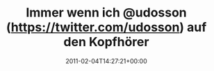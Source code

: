 ---
retweeted: false
source: <a href="http://itunes.apple.com/us/app/twitter/id409789998?mt=12" rel="nofollow">Twitter
  for Mac</a>
entities:
  hashtags: []
  symbols: []
  user_mentions:
  - name: "@jens_p@mastodon.social"
    screen_name: udosson
    indices:
    - '15'
    - '23'
    id_str: '21851603'
    id: '21851603'
  - name: Marc Böttler
    screen_name: marcshark
    indices:
    - '72'
    - '82'
    id_str: '15440623'
    id: '15440623'
  urls: []
display_text_range:
- '0'
- '113'
favorite_count: '0'
id_str: '33532061293883392'
truncated: false
retweet_count: '0'
id: '33532061293883392'
created_at: Fri Feb 04 14:27:21 +0000 2011
favorited: false
full_text: Immer wenn ich [@udosson](https://twitter.com/udosson) auf den Kopfhörern
  habe, fehlt mir der Hase den [@marcshark](https://twitter.com/marcshark) gegenüber
  an die Wand beamert.
lang: de
tags:
- pesos/twitter
date: '2011-02-04T14:27:21+00:00'
src: https://twitter.com/bascht/status/33532061293883392
original_url: https://twitter.com/bascht/status/33532061293883392
type: twitter_tweet
text: Immer wenn ich [@udosson](https://twitter.com/udosson) auf den Kopfhörern habe,
  fehlt mir der Hase den [@marcshark](https://twitter.com/marcshark) gegenüber an
  die Wand beamert.
title: Immer wenn ich @udosson (https://twitter.com/udosson) auf den Kopfhörer

---